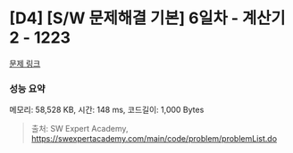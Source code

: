 # [D4] [S/W 문제해결 기본] 6일차 - 계산기2 - 1223 

[문제 링크](https://swexpertacademy.com/main/code/problem/problemDetail.do?contestProbId=AV14nnAaAFACFAYD) 

### 성능 요약

메모리: 58,528 KB, 시간: 148 ms, 코드길이: 1,000 Bytes



> 출처: SW Expert Academy, https://swexpertacademy.com/main/code/problem/problemList.do